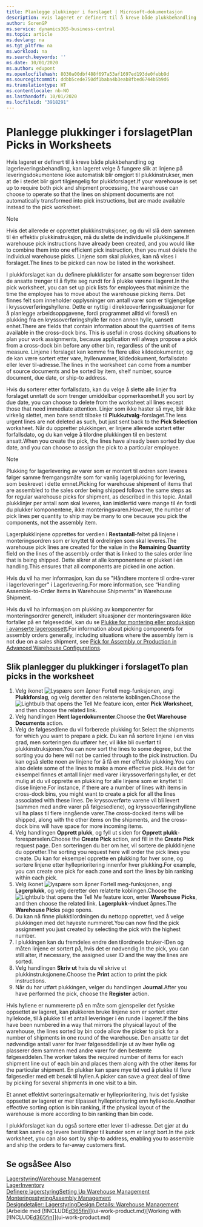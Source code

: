 ```yaml
---
title: Planlegge plukkinger i forslaget | Microsoft-dokumentasjon
description: Hvis lageret er definert til å kreve både plukkbehandling og lagerleveringsbehandling, kan lageret velge å fungere slik at linjene på leveringsdokumentene ikke automatisk blir omgjort til plukkinstrukser, men at de i stedet blir gjort tilgjengelig for plukkforslaget.
author: SorenGP
ms.service: dynamics365-business-central
ms.topic: article
ms.devlang: na
ms.tgt_pltfrm: na
ms.workload: na
ms.search.keywords: ''
ms.date: 10/01/2020
ms.author: edupont
ms.openlocfilehash: 8030a00dbf488f697a53af1697ed193de0febb9d
ms.sourcegitcommit: ddbb5cede750df1baba4b3eab8fbed6744b5b9d6
ms.translationtype: HT
ms.contentlocale: nb-NO
ms.lasthandoff: 10/01/2020
ms.locfileid: "3918291"
---
```

# <a name="plan-picks-in-worksheets"></a><span data-ttu-id="81130-103">Planlegge plukkinger i forslaget</span><span class="sxs-lookup"><span data-stu-id="81130-103">Plan Picks in Worksheets</span></span>

<span data-ttu-id="81130-104">Hvis lageret er definert til å kreve både plukkbehandling og lagerleveringsbehandling, kan lageret velge å fungere slik at linjene på leveringsdokumentene ikke automatisk blir omgjort til plukkinstrukser, men at de i stedet blir gjort tilgjengelig for plukkforslaget.</span><span class="sxs-lookup"><span data-stu-id="81130-104">If your warehouse is set up to require both pick and shipment processing, the warehouse can choose to operate so that the lines on shipment documents are not automatically transformed into pick instructions, but are made available instead to the pick worksheet.</span></span>  

> [!NOTE]  
> <span data-ttu-id="81130-105">Hvis det allerede er opprettet plukkinstruksjoner, og du vil slå dem sammen til én effektiv plukkinstruksjon, må du slette de individuelle plukkingene.</span><span class="sxs-lookup"><span data-stu-id="81130-105">If warehouse pick instructions have already been created, and you would like to combine them into one efficient pick instruction, then you must delete the individual warehouse picks.</span></span> <span data-ttu-id="81130-106">Linjene som skal plukkes, kan nå vises i forslaget.</span><span class="sxs-lookup"><span data-stu-id="81130-106">The lines to be picked can now be listed in the worksheet.</span></span>  

<span data-ttu-id="81130-107">I plukkforslaget kan du definere plukklister for ansatte som begrenser tiden de ansatte trenger til å flytte seg rundt for å plukke varene i lageret.</span><span class="sxs-lookup"><span data-stu-id="81130-107">In the pick worksheet, you can set up pick lists for employees that minimize the time the employee has to move about the warehouse picking items.</span></span> <span data-ttu-id="81130-108">Det finnes felt som inneholder opplysninger om antall varer som er tilgjengelige i kryssoverføringshyllene. Dette er nyttig i direkteoverføringssituasjoner for å planlegge arbeidsoppgavene, fordi programmet alltid vil foreslå en plukking fra en kryssoverføringshylle før noen annen hylle, uansett enhet.</span><span class="sxs-lookup"><span data-stu-id="81130-108">There are fields that contain information about the quantities of items available in the cross-dock bins. This is useful in cross docking situations to plan your work assignments, because application will always propose a pick from a cross-dock bin before any other bin, regardless of the unit of measure.</span></span> <span data-ttu-id="81130-109">Linjene i forslaget kan komme fra flere ulike kildedokumenter, og de kan være sortert etter vare, hyllenummer, kildedokument, forfallsdato eller lever til-adresse.</span><span class="sxs-lookup"><span data-stu-id="81130-109">The lines in the worksheet can come from a number of source documents and be sorted by item, shelf number, source document, due date, or ship-to address.</span></span>  

<span data-ttu-id="81130-110">Hvis du sorterer etter forfallsdato, kan du velge å slette alle linjer fra forslaget unntatt de som trenger umiddelbar oppmerksomhet.</span><span class="sxs-lookup"><span data-stu-id="81130-110">If you sort by due date, you can choose to delete from the worksheet all lines except those that need immediate attention.</span></span> <span data-ttu-id="81130-111">Linjer som ikke haster så mye, blir ikke virkelig slettet, men bare sendt tilbake til **Plukkutvalg**-forslaget.</span><span class="sxs-lookup"><span data-stu-id="81130-111">The less urgent lines are not deleted as such, but just sent back to the **Pick Selection** worksheet.</span></span> <span data-ttu-id="81130-112">Når du oppretter plukkingen, er linjene allerede sortert etter forfallsdato, og du kan velge å tilordne plukkingen til en bestemt ansatt.</span><span class="sxs-lookup"><span data-stu-id="81130-112">When you create the pick, the lines have already been sorted by due date, and you can choose to assign the pick to a particular employee.</span></span>  

> [!NOTE]  
> <span data-ttu-id="81130-113">Plukking for lagerlevering av varer som er montert til ordren som leveres følger samme fremgangsmåte som for vanlig lagerplukking for levering, som beskrevet i dette emnet.</span><span class="sxs-lookup"><span data-stu-id="81130-113">Picking for warehouse shipment of items that are assembled to the sales order being shipped follows the same steps as for regular warehouse picks for shipment, as described in this topic.</span></span> <span data-ttu-id="81130-114">Antall plukklinjer per antall som skal leveres, kan imidlertid være mange til én fordi du plukker komponentene, ikke monteringsvaren.</span><span class="sxs-lookup"><span data-stu-id="81130-114">However, the number of pick lines per quantity to ship may be many to one because you pick the components, not the assembly item.</span></span>  
>
> <span data-ttu-id="81130-115">Lagerplukklinjene opprettes for verdien i **Restantall**-feltet på linjene i monteringsordren som er knyttet til ordrelinjen som skal leveres.</span><span class="sxs-lookup"><span data-stu-id="81130-115">The warehouse pick lines are created for the value in the **Remaining Quantity** field on the lines of the assembly order that is linked to the sales order line that is being shipped.</span></span> <span data-ttu-id="81130-116">Dette sikrer at alle komponentene er plukket i én handling.</span><span class="sxs-lookup"><span data-stu-id="81130-116">This ensures that all components are picked in one action.</span></span>  
>
> <span data-ttu-id="81130-117">Hvis du vil ha mer informasjon, kan du se "Håndtere montere til ordre-varer i lagerleveringer" i Lagerlevering.</span><span class="sxs-lookup"><span data-stu-id="81130-117">For more information, see “Handling Assemble-to-Order Items in Warehouse Shipments” in Warehouse Shipment.</span></span>  
>
> <span data-ttu-id="81130-118">Hvis du vil ha informasjon om plukking av komponenter for monteringsordrer generelt, inkludert situasjoner der monteringsvaren ikke forfaller på en følgeseddel, kan du se [Plukke for montering eller produksjon i avanserte lageroppsett](warehouse-how-to-pick-for-internal-operations-in-advanced-warehousing.md).</span><span class="sxs-lookup"><span data-stu-id="81130-118">For information about picking components for assembly orders generally, including situations where the assembly item is not due on a sales shipment, see [Pick for Assembly or Production in Advanced Warehouse Configurations](warehouse-how-to-pick-for-internal-operations-in-advanced-warehousing.md).</span></span>  

## <a name="to-plan-picks-in-the-worksheet"></a><span data-ttu-id="81130-119">Slik planlegger du plukkinger i forslaget</span><span class="sxs-lookup"><span data-stu-id="81130-119">To plan picks in the worksheet</span></span>

1. <span data-ttu-id="81130-120">Velg ikonet ![Lyspære som åpner Fortell meg-funksjonen](media/ui-search/search_small.png "Fortell hva du vil gjøre"), angi **Plukkforslag**, og velg deretter den relaterte koblingen.</span><span class="sxs-lookup"><span data-stu-id="81130-120">Choose the ![Lightbulb that opens the Tell Me feature](media/ui-search/search_small.png "Tell me what you want to do") icon, enter **Pick Worksheet**, and then choose the related link.</span></span>  
2. <span data-ttu-id="81130-121">Velg handlingen **Hent lagerdokumenter**.</span><span class="sxs-lookup"><span data-stu-id="81130-121">Choose the **Get Warehouse Documents** action.</span></span>  
3. <span data-ttu-id="81130-122">Velg de følgesedlene du vil forberede plukking for.</span><span class="sxs-lookup"><span data-stu-id="81130-122">Select the shipments for which you want to prepare a pick.</span></span> <span data-ttu-id="81130-123">Du kan nå sortere linjene i en viss grad, men sorteringen du utfører her, vil ikke bli overført til plukkinstruksjonen.</span><span class="sxs-lookup"><span data-stu-id="81130-123">You can now sort the lines to some degree, but the sorting you do here will not be carried through to the pick instruction.</span></span> <span data-ttu-id="81130-124">Du kan også slette noen av linjene for å få en mer effektiv plukking.</span><span class="sxs-lookup"><span data-stu-id="81130-124">You can also delete some of the lines to make a more effective pick.</span></span> <span data-ttu-id="81130-125">Hvis det for eksempel finnes et antall linjer med varer i kryssoverføringshyller, er det mulig at du vil opprette en plukking for alle linjene som er knyttet til disse linjene.</span><span class="sxs-lookup"><span data-stu-id="81130-125">For instance, if there are a number of lines with items in cross-dock bins, you might want to create a pick for all the lines associated with these lines.</span></span> <span data-ttu-id="81130-126">De kryssoverførte varene vil bli levert (sammen med andre varer på følgesedlene), og kryssoverføringshyllene vil ha plass til flere inngående varer.</span><span class="sxs-lookup"><span data-stu-id="81130-126">The cross-docked items will be shipped, along with the other items on the shipments, and the cross-dock bins will have space for more incoming items.</span></span>  
4. <span data-ttu-id="81130-127">Velg handlingen **Opprett plukk**, og fyll ut siden for **Opprett plukk**-forespørselen.</span><span class="sxs-lookup"><span data-stu-id="81130-127">Choose the **Create Pick** action, and fill in the **Create Pick** request page.</span></span> <span data-ttu-id="81130-128">Den sorteringen du ber om her, vil sortere de plukklinjene du oppretter.</span><span class="sxs-lookup"><span data-stu-id="81130-128">The sorting you request here will order the pick lines you create.</span></span> <span data-ttu-id="81130-129">Du kan for eksempel opprette en plukking for hver sone, og sortere linjene etter hylleprioritering innenfor hver plukking.</span><span class="sxs-lookup"><span data-stu-id="81130-129">For example, you can create one pick for each zone and sort the lines by bin ranking within each pick.</span></span>  
5. <span data-ttu-id="81130-130">Velg ikonet ![lyspære som åpner Fortell meg-funksjonen](media/ui-search/search_small.png "Fortell hva du vil gjøre"), angi **Lagerplukk**, og velg deretter den relaterte koblingen.</span><span class="sxs-lookup"><span data-stu-id="81130-130">Choose the ![Lightbulb that opens the Tell Me feature](media/ui-search/search_small.png "Tell me what you want to do") icon, enter **Warehouse Picks**, and then choose the related link.</span></span> <span data-ttu-id="81130-131">**Lagerplukk**-vinduet åpnes.</span><span class="sxs-lookup"><span data-stu-id="81130-131">The **Warehouse Picks** page opens.</span></span>  
6. <span data-ttu-id="81130-132">Du kan nå finne plukktilordningen du nettopp opprettet, ved å velge plukkingen med det høyeste nummeret.</span><span class="sxs-lookup"><span data-stu-id="81130-132">You can now find the pick assignment you just created by selecting the pick with the highest number.</span></span>  
7. <span data-ttu-id="81130-133">I plukkingen kan du fremdeles endre den tilordnede bruker-IDen og måten linjene er sortert på, hvis det er nødvendig.</span><span class="sxs-lookup"><span data-stu-id="81130-133">In the pick, you can still alter, if necessary, the assigned user ID and the way the lines are sorted.</span></span>  
8. <span data-ttu-id="81130-134">Velg handlingen **Skriv ut** hvis du vil skrive ut plukkinstruksjonene.</span><span class="sxs-lookup"><span data-stu-id="81130-134">Choose the **Print** action to print the pick instructions.</span></span>  
9. <span data-ttu-id="81130-135">Når du har utført plukkingen, velger du handlingen **Journal**.</span><span class="sxs-lookup"><span data-stu-id="81130-135">After you have performed the pick, choose the **Register** action.</span></span>  

<span data-ttu-id="81130-136">Hvis hyllene er nummererte på en måte som gjenspeiler det fysiske oppsettet av lageret, kan plukkeren bruke linjene som er sortert etter hyllekode, til å plukke til et antall leveringer i én runde i lageret.</span><span class="sxs-lookup"><span data-stu-id="81130-136">If the bins have been numbered in a way that mirrors the physical layout of the warehouse, the lines sorted by bin code allow the picker to pick for a number of shipments in one round of the warehouse.</span></span> <span data-ttu-id="81130-137">Den ansatte tar det nødvendige antall varer for hver følgeseddellinje ut av hver hylle og plasserer dem sammen med andre varer for den bestemte følgeseddelen.</span><span class="sxs-lookup"><span data-stu-id="81130-137">The worker takes the required number of items for each shipment line out of each bin and places them along with the other items for the particular shipment.</span></span> <span data-ttu-id="81130-138">En plukker kan spare mye tid ved å plukke til flere følgesedler med ett besøk til hyllen.</span><span class="sxs-lookup"><span data-stu-id="81130-138">A picker can save a great deal of time by picking for several shipments in one visit to a bin.</span></span>  

<span data-ttu-id="81130-139">Et annet effektivt sorteringsalternativ er hylleprioritering, hvis det fysiske oppsettet av lageret er mer tilpasset hylleprioritering enn hyllekode.</span><span class="sxs-lookup"><span data-stu-id="81130-139">Another effective sorting option is bin ranking, if the physical layout of the warehouse is more according to bin ranking than bin code.</span></span>  

<span data-ttu-id="81130-140">I plukkforslaget kan du også sortere etter lever til-adresse. Det gjør at du først kan samle og levere bestillinger til kunder som er langt bort.</span><span class="sxs-lookup"><span data-stu-id="81130-140">In the pick worksheet, you can also sort by ship-to address, enabling you to assemble and ship the orders to far-away customers first.</span></span>  

## <a name="see-also"></a><span data-ttu-id="81130-141">Se også</span><span class="sxs-lookup"><span data-stu-id="81130-141">See Also</span></span>

[<span data-ttu-id="81130-142">Lagerstyring</span><span class="sxs-lookup"><span data-stu-id="81130-142">Warehouse Management</span></span>](warehouse-manage-warehouse.md)  
[<span data-ttu-id="81130-143">Lager</span><span class="sxs-lookup"><span data-stu-id="81130-143">Inventory</span></span>](inventory-manage-inventory.md)  
[<span data-ttu-id="81130-144">Definere lagerstyring</span><span class="sxs-lookup"><span data-stu-id="81130-144">Setting Up Warehouse Management</span></span>](warehouse-setup-warehouse.md)  
[<span data-ttu-id="81130-145">Monteringsstyring</span><span class="sxs-lookup"><span data-stu-id="81130-145">Assembly Management</span></span>](assembly-assemble-items.md)  
[<span data-ttu-id="81130-146">Designdetaljer: Lagerstyring</span><span class="sxs-lookup"><span data-stu-id="81130-146">Design Details: Warehouse Management</span></span>](design-details-warehouse-management.md)  
<span data-ttu-id="81130-147">[Arbeide med [!INCLUDE[d365fin](includes/d365fin_md.md)]](ui-work-product.md)</span><span class="sxs-lookup"><span data-stu-id="81130-147">[Working with [!INCLUDE[d365fin](includes/d365fin_md.md)]](ui-work-product.md)</span></span>  

